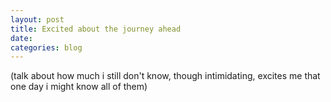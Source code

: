 ```yaml
---
layout: post
title: Excited about the journey ahead
date:
categories: blog
---
```


(talk about how much i still don't know, though intimidating, excites me that one day i might know all of them)
